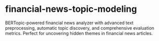 # financial-news-topic-modeling
BERTopic-powered financial news analyzer with advanced text preprocessing, automatic topic discovery, and comprehensive evaluation metrics. Perfect for uncovering hidden themes in financial news articles.
